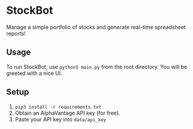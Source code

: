 # StockBot
Manage a simple portfolio of stocks and generate real-time spreadsheet reports!

## Usage
To run StockBot, use `python3 main.py` from the root directory. You will be greeted with a nice UI.

## Setup
1. `pip3 install -r requirements.txt`
2. Obtain an AlphaVantage API key (for free).
3. Paste your API key into `data/api_key`